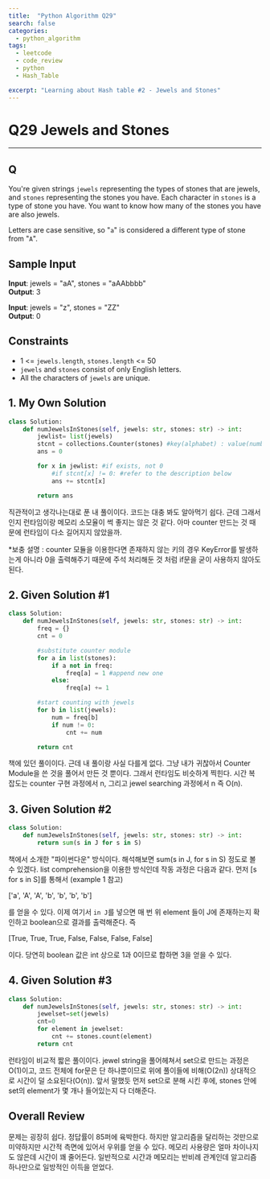 ```yaml
---
title:  "Python Algorithm Q29"
search: false
categories: 
  - python_algorithm
tags:
  - leetcode
  - code_review
  - python
  - Hash_Table

excerpt: "Learning about Hash table #2 - Jewels and Stones"
---
```


# Q29 Jewels and Stones
___

## Q

You're given strings `jewels` representing the types of stones that are jewels, and `stones` representing the stones you have. Each character in `stones` is a type of stone you have. You want to know how many of the stones you have are also jewels.

Letters are case sensitive, so "`a`" is considered a different type of stone from "`A`".

## Sample Input

__Input__: jewels = "aA", stones = "aAAbbbb"  
__Output__: 3  

__Input__: jewels = "z", stones = "ZZ"  
__Output__: 0


## Constraints

- 1 <= `jewels.length`, `stones.length` <= 50
- `jewels` and `stones` consist of only English letters.
- All the characters of `jewels` are unique.


## 1. My Own Solution

```py
class Solution:
    def numJewelsInStones(self, jewels: str, stones: str) -> int:
        jewlist= list(jewels)
        stcnt = collections.Counter(stones) #key(alphabet) : value(number)
        ans = 0

        for x in jewlist: #if exists, not 0
            #if stcnt[x] != 0: #refer to the description below
            ans += stcnt[x]

        return ans
```

직관적이고 생각나는대로 푼 내 풀이이다. 코드는 대충 봐도 알아먹기 쉽다. 근데 그래서인지 런타임이랑 메모리 소모율이 썩 좋지는 않은 것 같다. 아마 counter 만드는 것 때문에 런타임이 다소 길어지지 않았을까.

*보충 설명 : counter 모듈을 이용한다면 존재하지 않는 키의 경우 KeyError를 발생하는게 아니라 0을 출력해주기 때문에 주석 처리해둔 것 처럼 if문을 굳이 사용하지 않아도 된다.

## 2. Given Solution #1

```py
class Solution:
    def numJewelsInStones(self, jewels: str, stones: str) -> int:
        freq = {}
        cnt = 0

        #substitute counter module
        for a in list(stones):
            if a not in freq:
                freq[a] = 1 #append new one
            else:
                freq[a] += 1

        #start counting with jewels
        for b in list(jewels):
            num = freq[b]
            if num != 0:
                cnt += num

        return cnt
```

책에 있던 풀이이다. 근데 내 풀이랑 사실 다를게 없다. 그냥 내가 귀찮아서 Counter Module을 쓴 것을 풀어서 만든 것 뿐이다. 그래서 런타임도 비슷하게 찍힌다. 시간 복잡도는 counter 구현 과정에서 n, 그리고 jewel searching 과정에서 n 즉 O(n).

## 3. Given Solution #2

```py
class Solution:
    def numJewelsInStones(self, jewels: str, stones: str) -> int:
        return sum(s in J for s in S)
```

책에서 소개한 "파이썬다운" 방식이다. 해석해보면 sum(s in J, for s in S) 정도로 볼 수 있겠다. list comprehension을 이용한 방식인데 작동 과정은 다음과 같다. 먼저 [s for s in S]를 통해서 (example 1 참고)  


['a', 'A', 'A', 'b', 'b', 'b', 'b']  


를 얻을 수 있다. 이제 여기서 `in J`를 넣으면 매 번 위 element 들이 J에 존재하는지 확인하고 boolean으로 결과를 출력해준다. 즉  

[True, True, True, False, False, False, False]  

이다. 당연히 boolean 값은 int 상으로 1과 0이므로 합하면 3을 얻을 수 있다.

## 4. Given Solution #3

```py
class Solution:
    def numJewelsInStones(self, jewels: str, stones: str) -> int:
        jewelset=set(jewels)
        cnt=0
        for element in jewelset:
            cnt += stones.count(element)
        return cnt
```

런타임이 비교적 짧은 풀이이다. jewel string을 풀어헤쳐서 set으로 만드는 과정은 O(1)이고, 코드 전체에 for문은 단 하나뿐이므로 위에 풀이들에 비해(O(2n)) 상대적으로 시간이 덜 소요된다(O(n)). 앞서 말했듯 먼저 set으로 분해 시킨 후에, stones 안에 set의 element가 몇 개나 들어있는지 다 더해준다.

## Overall Review

문제는 굉장히 쉽다. 정답률이 85퍼에 육박한다. 하지만 알고리즘을 달리하는 것만으로 미약하지만 시간적 측면에 있어서 우위를 얻을 수 있다. 메모리 사용량은 얼마 차이나지도 않은데 시간이 꽤 줄어든다. 일반적으로 시간과 메모리는 반비례 관계인데 알고리즘 하나만으로 일방적인 이득을 얻었다.
